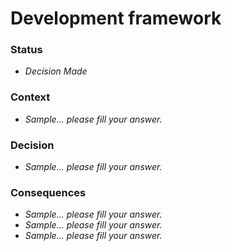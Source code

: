   
# Development framework

### Status
- *Decision Made*
### Context
- *Sample... please fill your answer.*
### Decision
- *Sample... please fill your answer.*
### Consequences
- *Sample... please fill your answer.*
- *Sample... please fill your answer.*
- *Sample... please fill your answer.*
